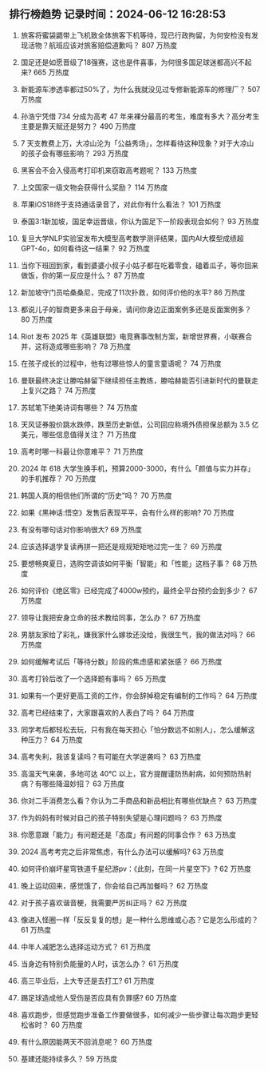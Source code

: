 
## 排行榜趋势 记录时间：2024-06-12 16:28:53
  
  1. 旅客将蜜袋鼯带上飞机致全体旅客下机等待，现已行政拘留，为何安检没有发现活物？航班应该对旅客赔偿道歉吗？ 807 万热度
    
  2. 国足还是如愿晋级了18强赛，这也是件喜事，为何很多国足球迷都高兴不起来? 665 万热度
    
  3. 新能源车渗透率都过50%了，为什么我就没见过专修新能源车的修理厂？ 507 万热度
    
  4. 孙浩宁凭借 734 分成为高考 47 年来裸分最高的考生，难度有多大？高分考生主要是靠天赋还是努力？ 490 万热度
    
  5. 7 天支教费上万，大凉山沦为「公益秀场」，怎样看待这种现象？对于大凉山的孩子会有哪些影响？ 293 万热度
    
  6. 黑客会不会入侵高考打印机来窃取高考题呢？ 133 万热度
    
  7. 上交国家一级文物会获得什么奖励？ 114 万热度
    
  8. 苹果iOS18终于支持通话录音了，对此你有什么看法？ 101 万热度
    
  9. 泰国3:1新加坡，国足幸运晋级，你认为国足下一阶段表现会如何？ 93 万热度
    
  10. 复旦大学NLP实验室发布大模型高考数学测评结果，国内AI大模型成绩超GPT-4o，如何看待这一结果？ 92 万热度
    
  11. 当你下班回到家，看到婆婆小叔子小姑子都在吃着零食，磕着瓜子，等你回来做饭，你的第一反应是什么？ 87 万热度
    
  12. 新加坡守门员哈桑桑尼，完成了11次扑救，如何评价他的水平? 86 万热度
    
  13. 都说儿子的智商更多来自于母亲，请问你身边正面案例多还是反面案例多？ 80 万热度
    
  14. Riot 发布 2025 年《英雄联盟》电竞赛事改制方案，新增世界赛，小联赛合并，这将造成哪些影响？ 78 万热度
    
  15. 在孩子成长的过程中，他有过哪些惊人的童言童语呢？ 74 万热度
    
  16. 曼联最终决定让滕哈赫留下继续担任主教练，滕哈赫能否引进新时代的曼联走上复兴之路？ 74 万热度
    
  17. 苏轼笔下绝美诗词有哪些？ 74 万热度
    
  18. 天风证券股价跳水跌停，跌至历史新低，公司回应称境外债担保总额为 3.5 亿美元，哪些信息值得关注？ 71 万热度
    
  19. 高考时哪一科最让你意难平？ 71 万热度
    
  20. 2024 年 618 大学生换手机，预算2000-3000，有什么「颜值与实力并存」的手机推荐？ 70 万热度
    
  21. 韩国人真的相信他们所谓的“历史”吗？ 70 万热度
    
  22. 如果《黑神话:悟空》发售后表现平平，会有什么样的影响? 70 万热度
    
  23. 有没有哪句话对你影响很大? 69 万热度
    
  24. 应该选择退学复读再拼一把还是规规矩矩地过完一生？ 69 万热度
    
  25. 要想畅爽夏日，选购空调该如何平衡「智能」和「性能」这档子事？ 68 万热度
    
  26. 如何评价《绝区零》已经完成了4000w预约，最终全平台预约会到多少？ 67 万热度
    
  27. 领导让我把安身立命的技术教给同事，怎么办？ 67 万热度
    
  28. 男朋友家给了彩礼，嫌我家什么嫁妆还没给，我很生气，我的做法对吗？ 66 万热度
    
  29. 如何缓解考试后「等待分数」阶段的焦虑感和紧张感？ 66 万热度
    
  30. 高考打铃后改了一个选择题有事吗？ 65 万热度
    
  31. 如果有一个更好更高工资的工作，你会辞掉稳定有编制的工作吗？ 64 万热度
    
  32. 高考已经结束了，大家跟喜欢的人表白了吗？ 64 万热度
    
  33. 同学考后都轻松去玩，只有我在每天担心「怕分数远不如别人」，怎么缓解这种压力？ 64 万热度
    
  34. 高考失利，我该复读吗？有可能在大学逆袭吗？ 63 万热度
    
  35. 高温天气来袭，多地可达 40℃ 以上，官方提醒谨防热射病，如何预防热射病？有哪些降温妙招？ 63 万热度
    
  36. 你对二手消费怎么看？你认为二手商品和新品相比有哪些优缺点？ 63 万热度
    
  37. 作为妈妈有时候对自己的孩子特别失望是心理问题吗？ 63 万热度
    
  38. 你愿意跟「能力」有问题还是「态度」有问题的同事合作？ 63 万热度
    
  39. 2024 高考考完之后非常焦虑，有什么办法可以缓解吗? 63 万热度
    
  40. 如何评价崩坏星穹铁道千星纪游pv：《此刻，在同一片星空下》? 62 万热度
    
  41. 晚上运动回来，感觉饿了，你会给自己再加餐吗？ 62 万热度
    
  42. 对于孩子喜欢谐音梗，我需要严厉纠正吗？ 62 万热度
    
  43. 像进入怪圈一样「反反复复的想」是一种什么思维或心态？它是怎么形成的？ 61 万热度
    
  44. 中年人减肥怎么选择运动方式？ 61 万热度
    
  45. 当身边有特别负能量的人时，该怎么办？ 61 万热度
    
  46. 高三毕业后，上大专还是去打工? 61 万热度
    
  47. 踢足球造成他人受伤是否应具有负罪感? 60 万热度
    
  48. 喜欢跑步，但感觉跑步准备工作要做很多，如何减少一些步骤让每次跑步更轻松省时？ 60 万热度
    
  49. 有什么原因能两天不回消息呢？ 60 万热度
    
  50. 基建还能持续多久？ 59 万热度
    